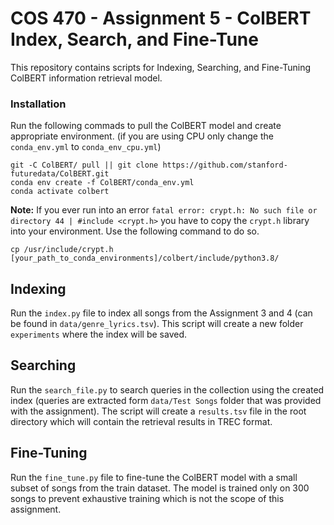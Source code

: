 # COS 470 - Assignment 5 - ColBERT Index, Search, and Fine-Tune

This repository contains scripts for Indexing, Searching, and Fine-Tuning ColBERT information retrieval model.

### Installation

Run the following commads to pull the ColBERT model and create appropriate environment. (if you are using CPU only change the `conda_env.yml` to `conda_env_cpu.yml`)

```
git -C ColBERT/ pull || git clone https://github.com/stanford-futuredata/ColBERT.git
conda env create -f ColBERT/conda_env.yml
conda activate colbert
```

**Note:** If you ever run into an error `fatal error: crypt.h: No such file or directory
   44 | #include <crypt.h>` you have to copy the `crypt.h` library into your environment. Use the following command to do so.

```
cp /usr/include/crypt.h [your_path_to_conda_environments]/colbert/include/python3.8/
```

## Indexing

Run the `index.py` file to index all songs from the Assignment 3 and 4 (can be found in `data/genre_lyrics.tsv`). This script will create a new folder `experiments` where the index will be saved.

## Searching

Run the `search_file.py` to search queries in the collection using the created index (queries are extracted form `data/Test Songs` folder that was provided with the assignment). The script will create a `results.tsv` file in the root directory which will contain the retrieval results in TREC format.

## Fine-Tuning

Run the `fine_tune.py` file to fine-tune the ColBERT model with a small subset of songs from the train dataset. The model is trained only on 300 songs to prevent exhaustive training which is not the scope of this assignment.
